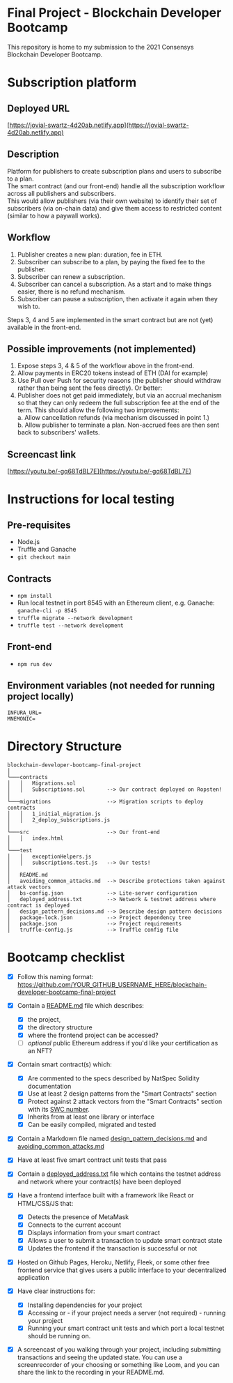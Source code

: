 # Final Project - Blockchain Developer Bootcamp

This repository is home to my submission to the 2021 Consensys Blockchain Developer Bootcamp.  

# Subscription platform

## Deployed URL

[https://jovial-swartz-4d20ab.netlify.app](https://jovial-swartz-4d20ab.netlify.app)

## Description

Platform for publishers to create subscription plans and users to subscribe to a plan.  
The smart contract (and our front-end) handle all the subscription workflow across all publishers and subscribers.  
This would allow publishers (via their own website) to identify their set of subscribers (via on-chain data) and give them access to restricted content (similar to how a paywall works).

## Workflow  
  1. Publisher creates a new plan: duration, fee in ETH.
  2. Subscriber can subscribe to a plan, by paying the fixed fee to the publisher.
  3. Subscriber can renew a subscription. 
  4. Subscriber can cancel a subscription. As a start and to make things easier, there is no refund mechanism.
  5. Subscriber can pause a subscription, then activate it again when they wish to.

Steps 3, 4 and 5 are implemented in the smart contract but are not (yet) available in the front-end.

## Possible improvements (not implemented)
  1. Expose steps 3, 4 & 5 of the workflow above in the front-end.
  2. Allow payments in ERC20 tokens instead of ETH (DAI for example)
  3. Use Pull over Push for security reasons (the publisher should withdraw rather than being sent the fees directly). Or better:
  4. Publisher does not get paid immediately, but via an accrual mechanism so that they can only redeem the full subscription fee at the end of the term. This should allow the following two improvements:  
     a. Allow cancellation refunds (via mechanism discussed in point 1.)  
     b. Allow publisher to terminate a plan. Non-accrued fees are then sent back to subscribers' wallets.

## Screencast link

[https://youtu.be/-gq68TdBL7E](https://youtu.be/-gq68TdBL7E)

# Instructions for local testing

## Pre-requisites
- Node.js
- Truffle and Ganache
- `git checkout main`

## Contracts
 - `npm install`
 - Run local testnet in port 8545 with an Ethereum client, e.g. Ganache: `ganache-cli -p 8545`
 - `truffle migrate --network development`
 - `truffle test --network development`

## Front-end
 - `npm run dev`

## Environment variables (not needed for running project locally)

```
INFURA_URL=
MNEMONIC=
```

# Directory Structure

```
blockchain-developer-bootcamp-final-project
│   
└───contracts
│   │   Migrations.sol
│   │   Subscriptions.sol       --> Our contract deployed on Ropsten!
│   
└───migrations                  --> Migration scripts to deploy contracts
│   │   1_initial_migration.js
│   │   2_deploy_subscriptions.js
│
└───src                         --> Our front-end
│   │   index.html
│   
└───test
│   │   exceptionHelpers.js
│   │   subscriptions.test.js   --> Our tests!
│
│   README.md
│   avoiding_common_attacks.md  --> Describe protections taken against attack vectors
│   bs-config.json              --> Lite-server configuration
│   deployed_address.txt        --> Network & testnet address where contract is deployed
│   design_pattern_decisions.md --> Describe design pattern decisions
│   package-lock.json           --> Project dependency tree
│   package.json                --> Project requirements
│   truffle-config.js           --> Truffle config file
``` 

# Bootcamp checklist

- [x] Follow this naming format: https://github.com/YOUR_GITHUB_USERNAME_HERE/blockchain-developer-bootcamp-final-project
  
- [x] Contain a [README.md](.README.md) file which describes:
  - [x] the project, 
  - [x] the directory structure 
  - [x] where the frontend project can be accessed? 
  - [ ] *optional* public Ethereum address if you'd like your certification as an NFT?
  
- [x] Contain smart contract(s) which:
  - [x] Are commented to the specs described by NatSpec Solidity documentation
  - [x] Use at least 2 design patterns from the "Smart Contracts" section
  - [x] Protect against 2 attack vectors from the "Smart Contracts" section with its [SWC number](https://swcregistry.io/). 
  - [x] Inherits from at least one library or interface
  - [x] Can be easily compiled, migrated and tested
  
- [x] Contain a Markdown file named [design_pattern_decisions.md](./design_pattern_decisions.md) and [avoiding_common_attacks.md](/avoiding_common_attacks.md)

- [x] Have at least five smart contract unit tests that pass

- [x] Contain a [deployed_address.txt](./deployed_address.txt) file which contains the testnet address and network where your contract(s) have been deployed
  
- [x] Have a frontend interface built with a framework like React or HTML/CSS/JS that:
  - [x] Detects the presence of MetaMask
  - [x] Connects to the current account
  - [x] Displays information from your smart contract
  - [x] Allows a user to submit a transaction to update smart contract state
  - [x] Updates the frontend if the transaction is successful or not
  
- [x] Hosted on Github Pages, Heroku, Netlify, Fleek, or some other free frontend service that gives users a public interface to your decentralized application

- [x] Have clear instructions for: 
  - [x] Installing dependencies for your project 
  - [x] Accessing or - if your project needs a server (not required) - running your project
  - [x] Running your smart contract unit tests and which port a local testnet should be running on. 
  
- [x] A screencast of you walking through your project, including submitting transactions and seeing the updated state. You can use a screenrecorder of your choosing or something like Loom, and you can share the link to the recording in your README.md.